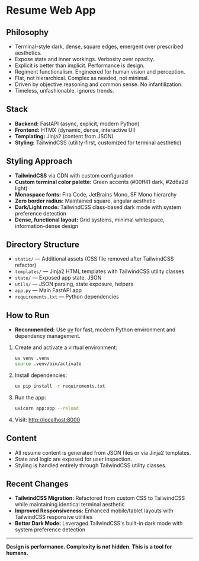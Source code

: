 # Resume Web App

## Philosophy
- Terminal-style dark, dense, square edges, emergent over prescribed aesthetics.
- Expose state and inner workings. Verbosity over opacity.
- Explicit is better than implicit. Performance is design.
- Regiment functionalism. Engineered for human vision and perception.
- Flat, not hierarchical. Complex as needed, not minimal.
- Driven by objective reasoning and common sense. No infantilization.
- Timeless, unfashionable, ignores trends.

## Stack
- **Backend:** FastAPI (async, explicit, modern Python)
- **Frontend:** HTMX (dynamic, dense, interactive UI)
- **Templating:** Jinja2 (content from JSON)
- **Styling:** TailwindCSS (utility-first, customized for terminal aesthetic)

## Styling Approach
- **TailwindCSS** via CDN with custom configuration
- **Custom terminal color palette:** Green accents (#00ff41 dark, #2d6a2d light)
- **Monospace fonts:** Fira Code, JetBrains Mono, SF Mono hierarchy
- **Zero border radius:** Maintained square, angular aesthetic
- **Dark/Light mode:** TailwindCSS class-based dark mode with system preference detection
- **Dense, functional layout:** Grid systems, minimal whitespace, information-dense design

## Directory Structure
- `static/` — Additional assets (CSS file removed after TailwindCSS refactor)
- `templates/` — Jinja2 HTML templates with TailwindCSS utility classes
- `state/` — Exposed app state, JSON
- `utils/` — JSON parsing, state exposure, helpers
- `app.py` — Main FastAPI app
- `requirements.txt` — Python dependencies

## How to Run
- **Recommended:** Use [uv](https://github.com/astral-sh/uv) for fast, modern Python environment and dependency management.

1. Create and activate a virtual environment:
   ```sh
   uv venv .venv
   source .venv/bin/activate
   ```
2. Install dependencies:
   ```sh
   uv pip install -r requirements.txt
   ```
3. Run the app:
   ```sh
   uvicorn app:app --reload
   ```
4. Visit: [http://localhost:8000](http://localhost:8000)

## Content
- All resume content is generated from JSON files or via Jinja2 templates.
- State and logic are exposed for user inspection.
- Styling is handled entirely through TailwindCSS utility classes.

## Recent Changes
- **TailwindCSS Migration:** Refactored from custom CSS to TailwindCSS while maintaining identical terminal aesthetic
- **Improved Responsiveness:** Enhanced mobile/tablet layouts with TailwindCSS responsive utilities
- **Better Dark Mode:** Leveraged TailwindCSS's built-in dark mode with system preference detection

---

**Design is performance. Complexity is not hidden. This is a tool for humans.** 